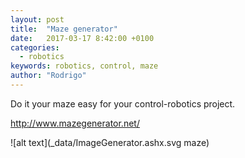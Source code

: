 ```yaml
---
layout: post
title:  "Maze generator"
date:   2017-03-17 8:42:00 +0100
categories:
  - robotics
keywords: robotics, control, maze
author: "Rodrigo"
---
```


Do it your maze easy for your control-robotics project.

http://www.mazegenerator.net/

![alt text](_data/ImageGenerator.ashx.svg maze)
